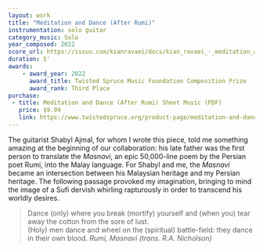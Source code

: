 ```yaml
---
layout: work
title: "Meditation and Dance (After Rumi)"
instrumentation: solo guitar
category_music: Solo
year_composed: 2022
score_url: https://issuu.com/kianravaei/docs/kian_ravaei_-_meditation_and_dance_after_rumi_-_
duration: 5'
awards:
    - award_year: 2022
      award_title: Twisted Spruce Music Foundation Composition Prize
      award_rank: Third Place
purchase:
 - title: Meditation and Dance (After Rumi) Sheet Music (PDF)
   price: $9.99
   link: https://www.twistedspruce.org/product-page/meditation-and-dance-after-rumi-by-kian-ravaei
---
```


The guitarist Shabyl Ajmal, for whom I wrote this piece, told me something amazing at the beginning of our collaboration: his late father was the first person to translate the _Masnavi_, an epic 50,000-line poem by the Persian poet Rumi, into the Malay language. For Shabyl and me, the _Masnavi_ became an intersection between his Malaysian heritage and my Persian heritage. The following passage provoked my imagination, bringing to mind the image of a Sufi dervish whirling rapturously in order to transcend his worldly desires.

<blockquote>
<p>
<span>Dance (only) where you break (mortify) yourself and (when you) tear away the cotton from the sore of lust.<br>
(Holy) men dance and wheel on the (spiritual) battle-field: they dance in their own blood.</span>
<cite>Rumi, <i>Masnavi</i> (trans. R.A. Nicholson)</cite>
</p>
</blockquote>